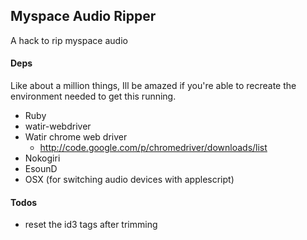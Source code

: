 ## Myspace Audio Ripper

A hack to rip myspace audio

#### Deps

Like about a million things, Ill be amazed if you're able to recreate the
environment needed to get this running. 

 * Ruby
 * watir-webdriver
 * Watir chrome web driver 
   * http://code.google.com/p/chromedriver/downloads/list
 * Nokogiri
 * EsounD
 * OSX (for switching audio devices with applescript)

#### Todos

 * reset the id3 tags after trimming 
